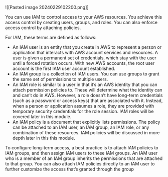 ![[Pasted image 20240229102200.png]]

You can use IAM to control access to your AWS resources. You achieve this access control by creating users, groups, and roles. You can also enforce access control by attaching policies.

For IAM, these terms are defined as follows:
- An IAM user is an entity that you create in AWS to represent a person or application that interacts with AWS account services and resources. A user is given a permanent set of credentials, which stay with the user until a forced rotation occurs. With new AWS accounts, the root user account is the first IAM user account established.
- An IAM group is a collection of IAM users. You can use groups to grant the same set of permissions to multiple users.
- An IAM role is similar to a user in that it’s an AWS identity that you can attach permission policies to. These will determine what the identity can and can’t do in AWS. However, a role doesn’t have long-term credentials (such as a password or access keys) that are associated with it. Instead, when a person or application assumes a role, they are provided with temporary security credentials for the role session. IAM roles will be covered later in this module.
- An IAM policy is a document that explicitly lists permissions. The policy can be attached to an IAM user, an IAM group, an IAM role, or any combination of these resources. IAM policies will be discussed in more depth later in this this module.

To configure long-term access, a best practice is to attach IAM policies to IAM groups, and then assign IAM users to these IAM groups. An IAM user who is a member of an IAM group inherits the permissions that are attached to that group. You can also attach IAM policies directly to an IAM user to further customize the access that’s granted through the group